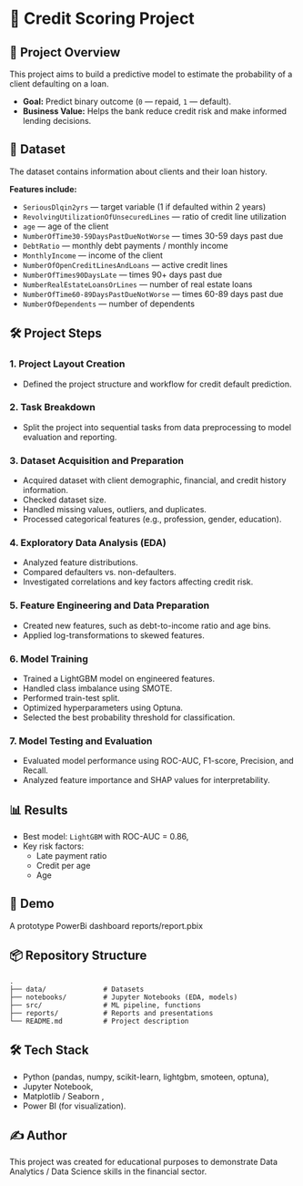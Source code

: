 # 🏦 Credit Scoring Project

## 📌 Project Overview
This project aims to build a predictive model to estimate the probability of a client defaulting on a loan.  
- **Goal:** Predict binary outcome (`0` — repaid, `1` — default).  
- **Business Value:** Helps the bank reduce credit risk and make informed lending decisions.

## 📂 Dataset
The dataset contains information about clients and their loan history.  

**Features include:**
- `SeriousDlqin2yrs` — target variable (1 if defaulted within 2 years)
- `RevolvingUtilizationOfUnsecuredLines` — ratio of credit line utilization
- `age` — age of the client
- `NumberOfTime30-59DaysPastDueNotWorse` — times 30-59 days past due
- `DebtRatio` — monthly debt payments / monthly income
- `MonthlyIncome` — income of the client
- `NumberOfOpenCreditLinesAndLoans` — active credit lines
- `NumberOfTimes90DaysLate` — times 90+ days past due
- `NumberRealEstateLoansOrLines` — number of real estate loans
- `NumberOfTime60-89DaysPastDueNotWorse` — times 60-89 days past due
- `NumberOfDependents` — number of dependents

## 🛠️ Project Steps

### 1. Project Layout Creation
- Defined the project structure and workflow for credit default prediction.

### 2. Task Breakdown
- Split the project into sequential tasks from data preprocessing to model evaluation and reporting.

### 3. Dataset Acquisition and Preparation
- Acquired dataset with client demographic, financial, and credit history information.
- Checked dataset size.
- Handled missing values, outliers, and duplicates.
- Processed categorical features (e.g., profession, gender, education).

### 4. Exploratory Data Analysis (EDA)
- Analyzed feature distributions.
- Compared defaulters vs. non-defaulters.
- Investigated correlations and key factors affecting credit risk.

### 5. Feature Engineering and Data Preparation
- Created new features, such as debt-to-income ratio and age bins.
- Applied log-transformations to skewed features.

### 6. Model Training
- Trained a LightGBM model on engineered features.
- Handled class imbalance using SMOTE.
- Performed train-test split.
- Optimized hyperparameters using Optuna.
- Selected the best probability threshold for classification.

### 7. Model Testing and Evaluation
- Evaluated model performance using ROC-AUC, F1-score, Precision, and Recall.
- Analyzed feature importance and SHAP values for interpretability.

## 📊 Results
- Best model: `LightGBM` with ROC-AUC = 0.86,
- Key risk factors:
    - Late payment ratio
    - Credit per age
    - Age

## 🚀 Demo
A prototype PowerBi dashboard reports/report.pbix

## 📦 Repository Structure
```
.
├── data/              # Datasets
├── notebooks/         # Jupyter Notebooks (EDA, models)
├── src/               # ML pipeline, functions
├── reports/           # Reports and presentations
└── README.md          # Project description
```

## 🛠️ Tech Stack
- Python (pandas, numpy, scikit-learn, lightgbm, smoteen, optuna),
- Jupyter Notebook,
- Matplotlib / Seaborn ,
- Power BI (for visualization).

## ✍️ Author
This project was created for educational purposes to demonstrate Data Analytics / Data Science skills in the financial sector.
